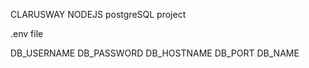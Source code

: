 CLARUSWAY NODEJS postgreSQL project

.env file

DB_USERNAME 
DB_PASSWORD 
DB_HOSTNAME 
DB_PORT 
DB_NAME